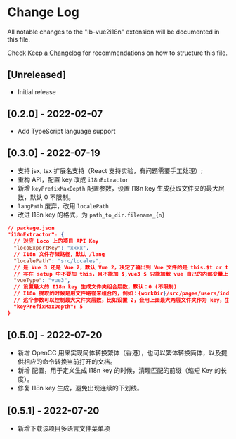 # Change Log

All notable changes to the "lb-vue2i18n" extension will be documented in this file.

Check [Keep a Changelog](http://keepachangelog.com/) for recommendations on how to structure this file.

## [Unreleased]

- Initial release

## [0.2.0] - 2022-02-07

- Add TypeScript language support

## [0.3.0] - 2022-07-19

- 支持 jsx, tsx 扩展名支持（React 支持实验，有问题需要手工处理）;
- 重构 API，配置 key 改成 `i18nExtractor`
- 新增 `keyPrefixMaxDepth` 配置参数，设置 I18n key 生成获取文件夹的最大层数，默认 0 不限制。
- `langPath` 废弃，改用 `localePath`
- 改进 I18n key 的格式，为 `path_to_dir.filename_{n}`

```json
// package.json
"i18nExtractor": {
  // 对应 Loco 上的项目 API Key
  "locoExportKey": "xxxx", 
  // I18n 文件存储路径，默认 /lang
  "localePath": "src/locales", 
  // 是 Vue 3 还是 Vue 2，默认 Vue 2，决定了输出到 Vue 文件的是 this.$t or t，vue3 大概率
  // 写在 setup 中不要加 this，且不能加 $,vue3 $ 只能加载 vue 自己的内部变量上
  "vueType": "vue3",
  // 设置最大的 I18n key 生成文件夹组合层数，默认：0 (不限制)
  // I18n 提取的时候是用文件路径来组合的，例如：{workDir}/src/pages/users/index.vue -> src_pages_users_index_1
  // 这个参数可以控制最大文件夹层数，比如设置 2，会用上面最大两层文件夹作为 key，生成的 key 会是 pages_users_index_1
  "keyPrefixMaxDepth": 5
}
```

## [0.5.0] - 2022-07-20

- 新增 OpenCC 用来实现简体转换繁体（香港），也可以繁体转换简体，以及提供相应的命令转换当前打开的文档。
- 新增  配置，用于定义生成 I18n key 的时候，清理匹配的前缀（缩短 Key 的长度）。
- 修复 I18n key 生成，避免出现连续的下划线。

## [0.5.1] - 2022-07-20

- 新增下载该项目多语言文件菜单项